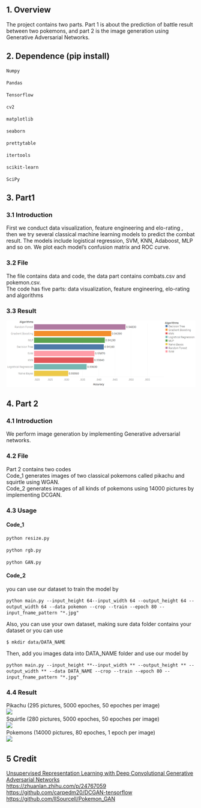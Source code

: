 ## 1. Overview
The project contains two parts. Part 1 is about the prediction of battle result between two pokemons, and part 2 is the image generation using Generative Adversarial Networks.<br>
## 2. Dependence (pip install)
<pre><code>Numpy<br>
Pandas<br/>
Tensorflow<br/>
cv2<br/>
matplotlib<br/>
seaborn<br/>
prettytable<br/>
itertools<br/>
scikit-learn<br/>
SciPy<br/></code></pre>
## 3. Part1
### 3.1 Introduction
First we conduct data visualization, feature engineering and elo-rating , then we try several classical machine learning models to predict the combat result. The models include logistical regression, SVM, KNN, Adaboost, MLP and so on. We plot each model’s confusion matrix and ROC curve.<br>
### 3.2 File
The file contains data and code, the data part contains combats.csv and pokemon.csv.<br> 
The code has five parts: data visualization, feature engineering, elo-rating and algorithms<br/>
### 3.3 Result
![](part1/Result.png)<br/>
## 4. Part 2
### 4.1 Introduction
We perform image generation by implementing Generative adversarial networks.
### 4.2 File
Part 2 contains two codes<br/>
Code_1 generates images of two classical pokemons called pikachu and squirtle using WGAN.<br/>
Code_2 generates images of all kinds of pokemons using 14000 pictures by implementing DCGAN.<br/>
### 4.3 Usage
#### Code_1
<pre><code>python resize.py<br/>
python rgb.py<br/>
python GAN.py<br/></code></pre>
#### Code_2
you can use our dataset to train the model by<br/>
<pre><code>python main.py --input_height 64--input_width 64 --output_height 64 --output_width 64 --data pokemon --crop --train --epoch 80 --input_fname_pattern "*.jpg"</code></pre>
Also, you can use your own dataset, making sure data folder contains your dataset or you can use<br/>
<pre><code>$ mkdir data/DATA_NAME</code></pre>
Then, add you images data into DATA_NAME folder and use our model by
<pre><code>python main.py --input_height **--input_width ** --output_height ** --output_width ** --data DATA_NAME --crop --train --epoch 80 --input_fname_pattern "*.jpg"</code></pre>
### 4.4 Result
Pikachu (295 pictures, 5000 epoches, 50 epoches per image)<br>
![](part2/results/Pikachu.gif)<br/>
Squirtle (280 pictures, 5000 epoches, 50 epoches per image)<br>
![](part2/results/Squirtle.gif)<br/>
Pokemons (14000 pictures, 80 epoches, 1 epoch per image)<br>
![](part2/results/Pokemon_all.gif)<br/>
## 5 Credit
[Unsupervised Representation Learning with Deep Convolutional Generative Adversarial Networks](https://arxiv.org/abs/1511.06434)<br/>
https://zhuanlan.zhihu.com/p/24767059<br/>
https://github.com/carpedm20/DCGAN-tensorflow<br/>
https://github.com/llSourcell/Pokemon_GAN
